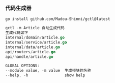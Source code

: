 ### 代码生成器
`go install github.com/Madou-Shinni/gctl@latest`
```go
gctl -m Article 自动生成代码
生成代码如下
internal/domain/article.go
internal/service/article.go
internal/data/article.go
api/routers/article.go
api/handle/article.go

GLOBAL OPTIONS:
--module value, -m value  生成模块的名称
--help, -h                show help
```